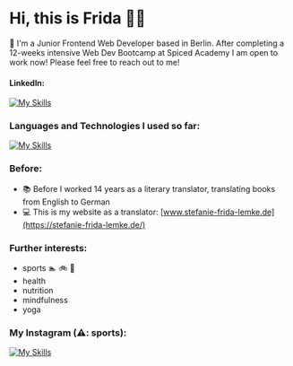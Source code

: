 # Hi, this is Frida 🏳️‍🌈

🌱 I'm a Junior Frontend Web Developer based in Berlin. After completing a 12-weeks intensive Web Dev Bootcamp at Spiced Academy I am open to work now! Please feel free to reach out to me!


#### LinkedIn:
[![My Skills](https://skillicons.dev/icons?i=linkedin)](https://www.linkedin.com/in/frida-lemke)

### Languages and Technologies I used so far: 

[![My Skills](https://skillicons.dev/icons?i=css,figma,git,github,html,js,mongodb,nextjs,npm,react,vite,vscode)]()

  
### Before:

- 📚 Before I worked 14 years as a literary translator, translating books from English to German
- 💻 This is my website as a translator: [www.stefanie-frida-lemke.de](https://stefanie-frida-lemke.de/)

### Further interests:
- sports 🏊 🚲 🏃 
- health
- nutrition
- mindfulness
- yoga

  
### My Instagram (⚠️: sports):
[![My Skills](https://skillicons.dev/icons?i=instagram)](https://www.instagram.com/frida_unterwegs/)




